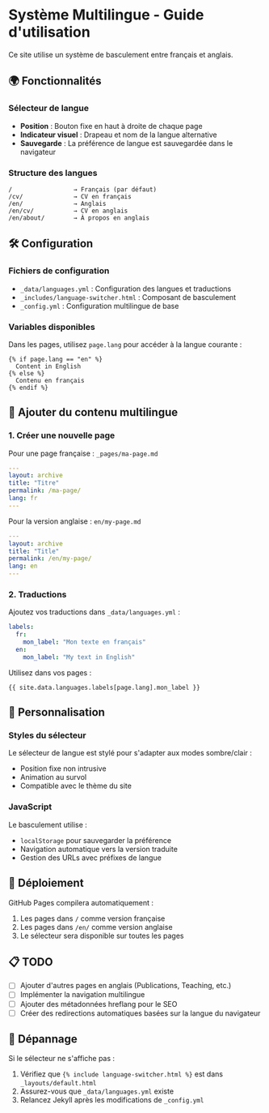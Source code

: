 # Système Multilingue - Guide d'utilisation

Ce site utilise un système de basculement entre français et anglais.

## 🌍 Fonctionnalités

### Sélecteur de langue
- **Position** : Bouton fixe en haut à droite de chaque page
- **Indicateur visuel** : Drapeau et nom de la langue alternative
- **Sauvegarde** : La préférence de langue est sauvegardée dans le navigateur

### Structure des langues
```
/                 → Français (par défaut)
/cv/              → CV en français
/en/              → Anglais
/en/cv/           → CV en anglais
/en/about/        → À propos en anglais
```

## 🛠️ Configuration

### Fichiers de configuration
- `_data/languages.yml` : Configuration des langues et traductions
- `_includes/language-switcher.html` : Composant de basculement
- `_config.yml` : Configuration multilingue de base

### Variables disponibles
Dans les pages, utilisez `page.lang` pour accéder à la langue courante :
```liquid
{% if page.lang == "en" %}
  Content in English
{% else %}
  Contenu en français
{% endif %}
```

## 📝 Ajouter du contenu multilingue

### 1. Créer une nouvelle page
Pour une page française : `_pages/ma-page.md`
```yaml
---
layout: archive
title: "Titre"
permalink: /ma-page/
lang: fr
---
```

Pour la version anglaise : `en/my-page.md`
```yaml
---
layout: archive
title: "Title"
permalink: /en/my-page/
lang: en
---
```

### 2. Traductions
Ajoutez vos traductions dans `_data/languages.yml` :
```yaml
labels:
  fr:
    mon_label: "Mon texte en français"
  en:
    mon_label: "My text in English"
```

Utilisez dans vos pages :
```liquid
{{ site.data.languages.labels[page.lang].mon_label }}
```

## 🎨 Personnalisation

### Styles du sélecteur
Le sélecteur de langue est stylé pour s'adapter aux modes sombre/clair :
- Position fixe non intrusive
- Animation au survol
- Compatible avec le thème du site

### JavaScript
Le basculement utilise :
- `localStorage` pour sauvegarder la préférence
- Navigation automatique vers la version traduite
- Gestion des URLs avec préfixes de langue

## 🚀 Déploiement

GitHub Pages compilera automatiquement :
1. Les pages dans `/` comme version française
2. Les pages dans `/en/` comme version anglaise
3. Le sélecteur sera disponible sur toutes les pages

## 📋 TODO

- [ ] Ajouter d'autres pages en anglais (Publications, Teaching, etc.)
- [ ] Implémenter la navigation multilingue
- [ ] Ajouter des métadonnées hreflang pour le SEO
- [ ] Créer des redirections automatiques basées sur la langue du navigateur

## 🔧 Dépannage

Si le sélecteur ne s'affiche pas :
1. Vérifiez que `{% include language-switcher.html %}` est dans `_layouts/default.html`
2. Assurez-vous que `_data/languages.yml` existe
3. Relancez Jekyll après les modifications de `_config.yml`
